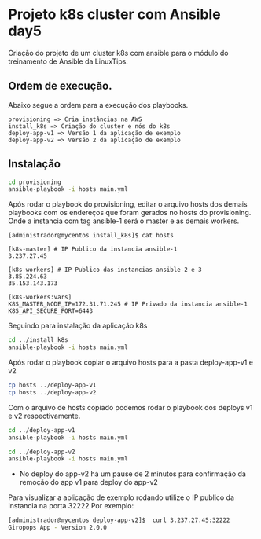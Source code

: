 # Projeto k8s cluster com Ansible day5

Criação do projeto de um cluster k8s com ansible para o módulo do treinamento de Ansible da LinuxTips.

## Ordem de execução.

Abaixo segue a ordem para a execução dos playbooks.

```
provisioning => Cria instâncias na AWS
install_k8s => Criação do cluster e nós do k8s
deploy-app-v1 => Versão 1 da aplicação de exemplo
deploy-app-v2 => Versão 2 da aplicação de exemplo
```

## Instalação

```bash
cd provisioning
ansible-playbook -i hosts main.yml

```
Após rodar o playbook do provisioning, editar o arquivo hosts dos demais playbooks com os endereços que foram gerados no hosts do provisioning. Onde a instancia com tag ansible-1 será o master e as demais workers. 

```
[administrador@mycentos install_k8s]$ cat hosts 

[k8s-master] # IP Publico da instancia ansible-1
3.237.27.45

[k8s-workers] # IP Publico das instancias ansible-2 e 3
3.85.224.63
35.153.143.173

[k8s-workers:vars]
K8S_MASTER_NODE_IP=172.31.71.245 # IP Privado da instancia ansible-1
K8S_API_SECURE_PORT=6443

```

Seguindo para instalação da aplicação k8s
```bash
cd ../install_k8s
ansible-playbook -i hosts main.yml
```

Após rodar o playbook  copiar o arquivo hosts para a pasta deploy-app-v1 e v2
```bash
cp hosts ../deploy-app-v1
cp hosts ../deploy-app-v2
```

Com o arquivo de hosts copiado podemos rodar o playbook dos deploys v1 e v2 respectivamente.

```bash
cd ../deploy-app-v1
ansible-playbook -i hosts main.yml

cd ../deploy-app-v2
ansible-playbook -i hosts main.yml

```

* No deploy do app-v2 há um pause de 2 minutos para confirmação da remoção do app v1 para deploy do app-v2


Para visualizar a aplicação de exemplo rodando utilize o IP publico da instancia na porta 32222
Por exemplo: 

```bash
[administrador@mycentos deploy-app-v2]$  curl 3.237.27.45:32222
Giropops App - Version 2.0.0
```


